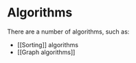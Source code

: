 # Algorithms
There are a number of algorithms, such as:
- [[Sorting]] algorithms
- [[Graph algorithms]]